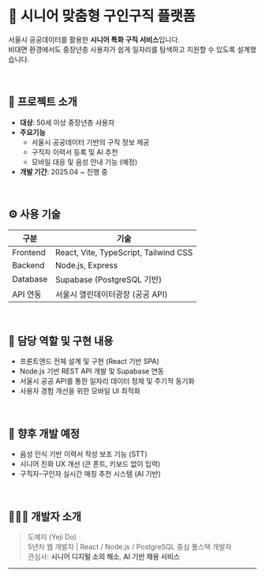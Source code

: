 # 🧓 시니어 맞춤형 구인구직 플랫폼

서울시 공공데이터를 활용한 **시니어 특화 구직 서비스**입니다.  
비대면 환경에서도 중장년층 사용자가 쉽게 일자리를 탐색하고 지원할 수 있도록 설계했습니다.

<br>

## 🚀 프로젝트 소개

- **대상**: 50세 이상 중장년층 사용자
- **주요기능**
  - 서울시 공공데이터 기반의 구직 정보 제공
  - 구직자 이력서 등록 및 AI 추천
  - 모바일 대응 및 음성 안내 기능 (예정)
- **개발 기간**: 2025.04 ~ 진행 중

<br>

## ⚙️ 사용 기술

|구분|기술|
|--|--|
|Frontend|React, Vite, TypeScript, Tailwind CSS|
|Backend|Node.js, Express|
|Database|Supabase (PostgreSQL 기반)|
|API 연동|서울시 열린데이터광장 (공공 API)|

<br>

## 🧠 담당 역할 및 구현 내용

- 프론트엔드 전체 설계 및 구현 (React 기반 SPA)
- Node.js 기반 REST API 개발 및 Supabase 연동
- 서울시 공공 API를 통한 일자리 데이터 정제 및 주기적 동기화
- 사용자 경험 개선을 위한 모바일 UI 최적화

<br>

## 📌 향후 개발 예정

- 음성 인식 기반 이력서 작성 보조 기능 (STT)
- 시니어 친화 UX 개선 (큰 폰트, 키보드 없이 입력)
- 구직자-구인자 실시간 매칭 추천 시스템 (AI 기반)

<br>

## 🙋🏻‍♀️ 개발자 소개

> 도예지 (Yeji Do)  
> 5년차 웹 개발자 | React / Node.js / PostgreSQL 중심 풀스택 개발자  
> 관심사: **시니어 디지털 소외 해소**, **AI 기반 채용 서비스**

---
